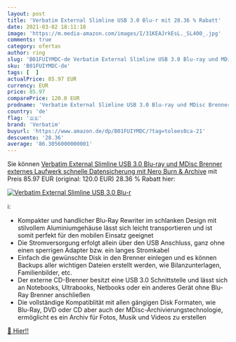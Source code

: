 ```yaml
---
layout: post
title: 'Verbatim External Slimline USB 3.0 Blu-r mit 28.36 % Rabatt'
date: 2021-03-02 18:11:18
image: 'https://m.media-amazon.com/images/I/31KEAJrkEsL._SL400_.jpg'
comments: true
category: ofertas
author: ring
slug: 'B01FUIYMDC-de Verbatim External Slimline USB 3.0 Blu-ray und MDisc...'
sku: 'B01FUIYMDC-de'
tags: [  ]
actualPrice: 85.97 EUR
currency: EUR
price: 85.97
comparePrice: 120.0 EUR
prodname: 'Verbatim External Slimline USB 3.0 Blu-ray und MDisc Brenner  externes Laufwerk  schnelle Datensicherung  mit Nero Burn & Archive'
country: 'de'
flag: '🇩🇪'
brand: 'Verbatim'
buyurl: 'https://www.amazon.de/dp/B01FUIYMDC/?tag=tolees0ca-21'
descuento: '28.36'
average: '86.3056000000001'
---
```


Sie können [Verbatim External Slimline USB 3.0 Blu-ray und MDisc Brenner  externes Laufwerk  schnelle Datensicherung  mit Nero Burn & Archive](https://www.amazon.de/dp/B01FUIYMDC/?tag=tolees0ca-21) mit Preis 85.97 EUR (original: 120.0 EUR) 28.36 % Rabatt hier:

[![Verbatim External Slimline USB 3.0 Blu-r](https://m.media-amazon.com/images/I/31KEAJrkEsL._SL400_.jpg)](https://www.amazon.de/dp/B01FUIYMDC/?tag=tolees0ca-21)

ℹ️:

- Kompakter und handlicher Blu-Ray Rewriter im schlanken Design mit stilvollem Aluminiumgehäuse lässt sich leicht transportieren und ist somit perfekt für den mobilen Einsatz geeignet
- Die Stromversorgung erfolgt allein über den USB Anschluss, ganz ohne einen sperrigen Adapter bzw. ein langes Stromkabel
- Einfach die gewünschte Disk in den Brenner einlegen und es können Backups aller wichtigen Dateien erstellt werden, wie Bilanzunterlagen, Familienbilder, etc.
- Der externe CD-Brenner besitzt eine USB 3.0 Schnittstelle und lässt sich an Notebooks, Ultrabooks, Netbooks oder ein anderes Gerät ohne Blu-Ray Brenner anschließen
- Die vollständige Kompatiblität mit allen gängigen Disk Formaten, wie Blu-Ray, DVD oder CD aber auch der MDisc-Archivierungstechnologie, ermöglicht es ein Archiv für Fotos, Musik und Videos zu erstellen

[🛒 Hier!!](https://www.amazon.de/dp/B01FUIYMDC/?tag=tolees0ca-21)
